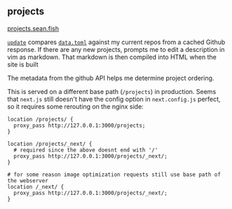 ## projects

[projects.sean.fish](https://projects.sean.fish/)

[`update`](./update) compares [`data.toml`](./data.toml) against my current repos from a cached Github response. If there are any new projects, prompts me to edit a description in vim as markdown. That markdown is then compiled into HTML when the site is built

The metadata from the github API helps me determine project ordering.

This is served on a different base path (`/projects`) in production. Seems that `next.js` still doesn't have the config option in `next.config.js` perfect, so it requires some rerouting on the nginx side:

```nginx
location /projects/ {
  proxy_pass http://127.0.0.1:3000/projects;
}

location /projects/_next/ {
  # required since the above doesnt end with '/'
  proxy_pass http://127.0.0.1:3000/projects/_next/;
}

# for some reason image optimization requests still use base path of the webserver
location /_next/ {
  proxy_pass http://127.0.0.1:3000/projects/_next/;
}
```
